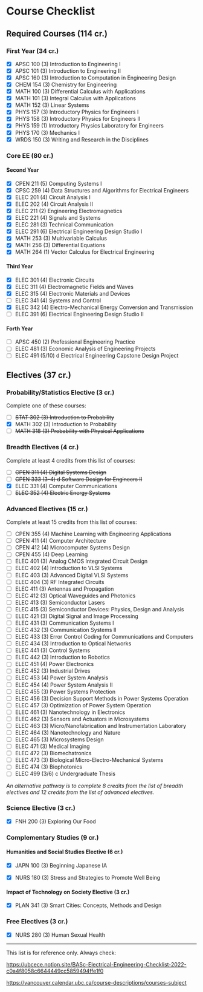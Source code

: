# Course Checklist

## Required Courses (114 cr.)

### First Year (34 cr.)

- [x] APSC 100 (3) Introduction to Engineering I
- [x] APSC 101 (3) Introduction to Engineering II
- [x] APSC 160 (3) Introduction to Computation in Engineering Design
- [x] CHEM 154 (3) Chemistry for Engineering
- [x] MATH 100 (3) Differential Calculus with Applications
- [x] MATH 101 (3) Integral Calculus with Applications
- [x] MATH 152 (3) Linear Systems
- [x] PHYS 157 (3) Introductory Physics for Engineers I
- [x] PHYS 158 (3) Introductory Physics for Engineers II
- [x] PHYS 159 (1) Introductory Physics Laboratory for Engineers
- [x] PHYS 170 (3) Mechanics I
- [x] WRDS 150 (3) Writing and Research in the Disciplines

### Core EE (80 cr.)

#### Second Year

- [x] CPEN 211 (5) Computing Systems I
- [x] CPSC 259 (4) Data Structures and Algorithms for Electrical Engineers
- [x] ELEC 201 (4) Circuit Analysis I
- [x] ELEC 202 (4) Circuit Analysis II
- [x] ELEC 211 (2) Engineering Electromagnetics
- [x] ELEC 221 (4) Signals and Systems
- [x] ELEC 281 (3) Technical Communication
- [x] ELEC 291 (6) Electrical Engineering Design Studio I
- [x] MATH 253 (3) Multivariable Calculus
- [x] MATH 256 (3) Differential Equations
- [x] MATH 264 (1) Vector Calculus for Electrical Engineering

#### Third Year

- [x] ELEC 301 (4) Electronic Circuits
- [x] ELEC 311 (4) Electromagnetic Fields and Waves
- [x] ELEC 315 (4) Electronic Materials and Devices
- [ ] ELEC 341 (4) Systems and Control
- [x] ELEC 342 (4) Electro-Mechanical Energy Conversion and Transmission
- [ ] ELEC 391 (6) Electrical Engineering Design Studio II

#### Forth Year

- [ ] APSC 450 (2) Professional Engineering Practice
- [ ] ELEC 481 (3) Economic Analysis of Engineering Projects
- [ ] ELEC 491 (5/10) d Electrical Engineering Capstone Design Project

## Electives (37 cr.)

### Probability/Statistics Elective (3 cr.)

Complete one of these courses:

- [ ] ~~STAT 302 (3) Introduction to Probability~~
- [x] MATH 302 (3) Introduction to Probability
- [ ] ~~MATH 318 (3) Probability with Physical Applications~~

### Breadth Electives (4 cr.)

Complete at least 4 credits from this list of courses:

- [ ] ~~CPEN 311 (4) Digital Systems Design~~
- [ ] ~~CPEN 333 (3-4) d Software Design for Engineers II~~
- [x] ELEC 331 (4) Computer Communications
- [ ] ~~ELEC 352 (4) Electric Energy Systems~~

### Advanced Electives (15 cr.)

Complete at least 15 credits from this list of courses:

- [ ] CPEN 355 (4) Machine Learning with Engineering Applications
- [ ] CPEN 411 (4) Computer Architecture
- [ ] CPEN 412 (4) Microcomputer Systems Design
- [ ] CPEN 455 (4) Deep Learning
- [ ] ELEC 401 (3) Analog CMOS Integrated Circuit Design
- [ ] ELEC 402 (4) Introduction to VLSI Systems
- [ ] ELEC 403 (3) Advanced Digital VLSI Systems
- [ ] ELEC 404 (3) RF Integrated Circuits
- [ ] ELEC 411 (3) Antennas and Propagation
- [ ] ELEC 412 (3) Optical Waveguides and Photonics
- [ ] ELEC 413 (3) Semiconductor Lasers
- [ ] ELEC 415 (3) Semiconductor Devices: Physics, Design and Analysis
- [ ] ELEC 421 (3) Digital Signal and Image Processing
- [ ] ELEC 431 (3) Communication Systems I
- [ ] ELEC 432 (3) Communication Systems II
- [ ] ELEC 433 (3) Error Control Coding for Communications and Computers
- [ ] ELEC 434 (3) Introduction to Optical Networks
- [ ] ELEC 441 (3) Control Systems
- [ ] ELEC 442 (3) Introduction to Robotics
- [ ] ELEC 451 (4) Power Electronics
- [ ] ELEC 452 (3) Industrial Drives
- [ ] ELEC 453 (4) Power System Analysis
- [ ] ELEC 454 (4) Power System Analysis II
- [ ] ELEC 455 (3) Power Systems Protection
- [ ] ELEC 456 (3) Decision Support Methods in Power Systems Operation
- [ ] ELEC 457 (3) Optimization of Power System Operation
- [ ] ELEC 461 (3) Nanotechnology in Electronics
- [ ] ELEC 462 (3) Sensors and Actuators in Microsystems
- [ ] ELEC 463 (3) Micro/Nanofabrication and Instrumentation Laboratory
- [ ] ELEC 464 (3) Nanotechnology and Nature
- [ ] ELEC 465 (3) Microsystems Design
- [ ] ELEC 471 (3) Medical Imaging
- [ ] ELEC 472 (3) Biomechatronics
- [ ] ELEC 473 (3) Biological Micro-Electro-Mechanical Systems
- [ ] ELEC 474 (3) Biophotonics
- [ ] ELEC 499 (3/6) c Undergraduate Thesis

*An alternative pathway is to complete 8 credits from the list of breadth electives and 12 credits from the list of advanced electives.*

### Science Elective (3 cr.)

- [x] FNH 200 (3) Exploring Our Food

### Complementary Studies (9 cr.)

#### Humanities and Social Studies Elective (6 cr.)

- [x] JAPN 100 (3) Beginning Japanese IA

- [x] NURS 180 (3) Stress and Strategies to Promote Well Being

#### Impact of Technology on Society Elective (3 cr.)

- [x] PLAN 341 (3) Smart Cities: Concepts, Methods and Design


### Free Electives (3 cr.)

- [x] NURS 280 (3) Human Sexual Health



------

This list is for reference only. Always check: 

https://ubcece.notion.site/BASc-Electrical-Engineering-Checklist-2022-c0a4f8058c6644449cc5859494ffe1f0

https://vancouver.calendar.ubc.ca/course-descriptions/courses-subject

